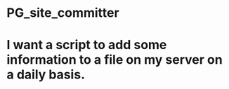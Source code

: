 # PG_site_committer
# I want a script to add some information to a file on my server on a daily basis.
